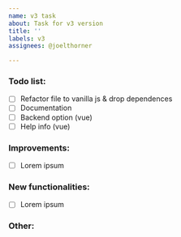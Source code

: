 ```yaml
---
name: v3 task
about: Task for v3 version
title: ''
labels: v3
assignees: @joelthorner

---
```


### Todo list:
- [ ] Refactor file to vanilla js & drop dependences
- [ ] Documentation
- [ ] Backend option (vue)
- [ ] Help info (vue)

### Improvements:
- [ ] Lorem ipsum

### New functionalities:
- [ ] Lorem ipsum

### Other:
